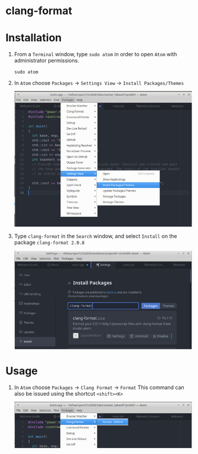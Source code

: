 # clang-format

# Installation
1. From a `Terminal` window, type `sudo atom` in order to open `Atom` with administrator permissions.
   ```
   sudo atom
   ```
1. In `Atom` choose `Packages` -> `Settings View` -> `Install Packages/Themes`

   ![Setting Packages](resources/package-settings.png)

1. Type `clang-format` in the `Search` window, and select `Install` on the package `clang-format 2.0.8`

   ![Install Package](resources/install-package.png)

# Usage

1. In `Atom` choose `Packages` -> `Clang Format` -> `Format`
   This command can also be issued using the shortcut `<shift><K>`
   
   ![Clang Format](resources/format-usage.png)
